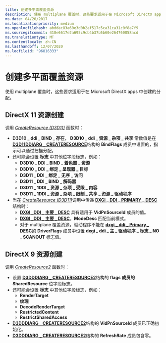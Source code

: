 ```yaml
---
title: 创建多平面覆盖资源
description: 使用 multiplane 覆盖时，这些要求适用于在 Microsoft DirectX apps 中创建的分配。
ms.date: 04/20/2017
ms.localizationpriority: medium
ms.openlocfilehash: abddac83a60e3d0b2af517c5ca31ca31c0f8a7f9
ms.sourcegitcommit: 418e6617e2a695c9cb4b37b5b60e264760858acd
ms.translationtype: MT
ms.contentlocale: zh-CN
ms.lasthandoff: 12/07/2020
ms.locfileid: "96816333"
---
```

# <a name="multiplane-overlay-resource-creation"></a>创建多平面覆盖资源


使用 multiplane 覆盖时，这些要求适用于在 Microsoft DirectX apps 中创建的分配。

## <a name="span-iddirectx_11_resource_creationspanspan-iddirectx_11_resource_creationspanspan-iddirectx_11_resource_creationspandirectx-11-resource-creation"></a><span id="DirectX_11_resource_creation"></span><span id="directx_11_resource_creation"></span><span id="DIRECTX_11_RESOURCE_CREATION"></span>DirectX 11 资源创建


调用 [*CreateResource (D3D11)*](/windows-hardware/drivers/ddi/d3d10umddi/nc-d3d10umddi-pfnd3d11ddi_createresource) 函数时：

-   **D3D10 \_ ddi \_ BIND \_ 存在**， **D3D10 \_ ddi \_ 资源 \_ 杂项 \_ 共享** 常数值是在 [**D3D11DDIARG \_ CREATERESOURCE**](/windows-hardware/drivers/ddi/d3d10umddi/ns-d3d10umddi-d3d11ddiarg_createresource)结构的 **BindFlags** 成员中设置的，指示可以通过扫描分配。
-   还可能会设置 **标志** 中其他位字段标志，例如：
    -   **D3D10 \_ DDI \_ BIND \_ 着色器 \_ 资源**
    -   **D3D10 \_ DDI \_ 绑定 \_ 呈现器 \_ 目标**
    -   **D3D11 \_ DDI \_ 绑定 \_ 无序 \_ 访问**
    -   **D3D11 \_ DDI \_ BIND \_ 解码器**
    -   **D3D11 \_ 1DDI \_ 资源 \_ 杂项 \_ 受限 \_ 内容**
    -   **D3D11 \_ 1DDI \_ 资源 \_ 杂项 \_ 限制 \_ 共享 \_ 资源 \_ 驱动程序**
-   当在 [*CreateResource (D3D11)*](/windows-hardware/drivers/ddi/d3d10umddi/nc-d3d10umddi-pfnd3d11ddi_createresource)调用中传递 [**DXGI \_ DDI \_ PRIMARY \_ DESC**](/windows-hardware/drivers/ddi/dxgiddi/ns-dxgiddi-dxgi_ddi_primary_desc)结构时：
    -   [**DXGI \_DDI \_ 主要 \_ DESC**](/windows-hardware/drivers/ddi/dxgiddi/ns-dxgiddi-dxgi_ddi_primary_desc) 具有适用于 **VidPnSourceId** 成员的值。
    -   [**DXGI \_DDI \_ 主要 \_ DESC**](/windows-hardware/drivers/ddi/dxgiddi/ns-dxgiddi-dxgi_ddi_primary_desc)。**ModeDesc** 匹配当前模式。
    -   对于 multiplane 覆盖资源，驱动程序不能在 [**dxgi \_ ddi \_ Primary \_ DESC**](/windows-hardware/drivers/ddi/dxgiddi/ns-dxgiddi-dxgi_ddi_primary_desc)的 **DriverFlags** 成员中设置 **dxgi \_ ddi \_ 主 \_ 驱动程序 \_ 标志 \_ NO \_ SCANOUT** 标志值。

## <a name="span-iddirectx_9_resource_creationspanspan-iddirectx_9_resource_creationspanspan-iddirectx_9_resource_creationspandirectx-9-resource-creation"></a><span id="DirectX_9_resource_creation"></span><span id="directx_9_resource_creation"></span><span id="DIRECTX_9_RESOURCE_CREATION"></span>DirectX 9 资源创建


调用 [*CreateResource2*](/windows-hardware/drivers/ddi/d3dumddi/nc-d3dumddi-pfnd3dddi_createresource2) 函数时：

-   设置 [**D3DDDIARG \_ CREATERESOURCE2**](/windows-hardware/drivers/ddi/d3dukmdt/ns-d3dukmdt-_d3dddiarg_createresource2)结构的 **flags** **成员的** **SharedResource** 位字段标志。
-   还可能会设置 **标志** 中其他位字段标志，例如：
    -   **RenderTarget**
    -   **纹理**
    -   **DecodeRenderTarget**
    -   **RestrictedContent**
    -   **RestrictSharedAccess**
-   [**D3DDDIARG \_ CREATERESOURCE2**](/windows-hardware/drivers/ddi/d3dukmdt/ns-d3dukmdt-_d3dddiarg_createresource2)结构的 **VidPnSourceId** 成员已正确初始化。
-   [**D3DDDIARG \_ CREATERESOURCE2**](/windows-hardware/drivers/ddi/d3dukmdt/ns-d3dukmdt-_d3dddiarg_createresource2)结构的 **RefreshRate** 成员包含零。

 

